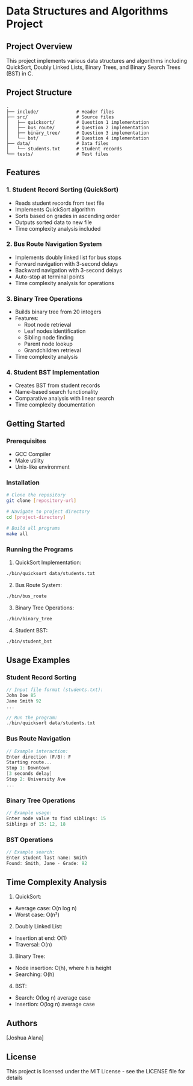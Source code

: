 # Data Structures and Algorithms Project

## Project Overview
This project implements various data structures and algorithms including QuickSort, Doubly Linked Lists, Binary Trees, and Binary Search Trees (BST) in C.

## Project Structure
```
.
├── include/              # Header files
├── src/                  # Source files
│   ├── quicksort/        # Question 1 implementation
│   ├── bus_route/        # Question 2 implementation
│   ├── binary_tree/      # Question 3 implementation
│   └── bst/              # Question 4 implementation
├── data/                 # Data files
│   └── students.txt      # Student records
└── tests/                # Test files
```

## Features

### 1. Student Record Sorting (QuickSort)
- Reads student records from text file
- Implements QuickSort algorithm
- Sorts based on grades in ascending order
- Outputs sorted data to new file
- Time complexity analysis included

### 2. Bus Route Navigation System
- Implements doubly linked list for bus stops
- Forward navigation with 3-second delays
- Backward navigation with 3-second delays
- Auto-stop at terminal points
- Time complexity analysis for operations

### 3. Binary Tree Operations
- Builds binary tree from 20 integers
- Features:
  * Root node retrieval
  * Leaf nodes identification
  * Sibling node finding
  * Parent node lookup
  * Grandchildren retrieval
- Time complexity analysis

### 4. Student BST Implementation
- Creates BST from student records
- Name-based search functionality
- Comparative analysis with linear search
- Time complexity documentation

## Getting Started

### Prerequisites
- GCC Compiler
- Make utility
- Unix-like environment

### Installation
```bash
# Clone the repository
git clone [repository-url]

# Navigate to project directory
cd [project-directory]

# Build all programs
make all
```

### Running the Programs

1. QuickSort Implementation:
```bash
./bin/quicksort data/students.txt
```

2. Bus Route System:
```bash
./bin/bus_route
```

3. Binary Tree Operations:
```bash
./bin/binary_tree
```

4. Student BST:
```bash
./bin/student_bst
```

## Usage Examples

### Student Record Sorting
```c
// Input file format (students.txt):
John Doe 85
Jane Smith 92
...

// Run the program:
./bin/quicksort data/students.txt
```

### Bus Route Navigation
```c
// Example interaction:
Enter direction (F/B): F
Starting route...
Stop 1: Downtown
[3 seconds delay]
Stop 2: University Ave
...
```

### Binary Tree Operations
```c
// Example usage:
Enter node value to find siblings: 15
Siblings of 15: 12, 18
```

### BST Operations
```c
// Example search:
Enter student last name: Smith
Found: Smith, Jane - Grade: 92
```

## Time Complexity Analysis

1. QuickSort:
- Average case: O(n log n)
- Worst case: O(n²)

2. Doubly Linked List:
- Insertion at end: O(1)
- Traversal: O(n)

3. Binary Tree:
- Node insertion: O(h), where h is height
- Searching: O(h)

4. BST:
- Search: O(log n) average case
- Insertion: O(log n) average case

## Authors
[Joshua Alana]

## License
This project is licensed under the MIT License - see the LICENSE file for details
